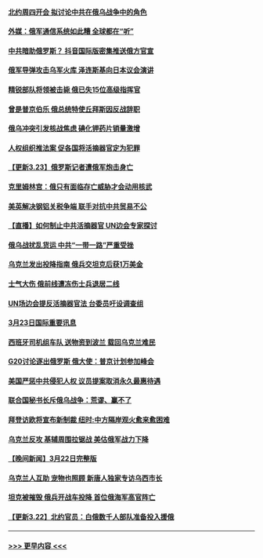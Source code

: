 #### [北约周四开会 拟讨论中共在俄乌战争中的角色](../pages/prog202/a103381839.md?t=03240801) 
#### [外媒：俄军通信系统如此糟 全球都在“听”](../pages/prog202/a103381846.md?t=03240801) 
#### [中共暗助俄罗斯？ 抖音国际版密集推送俄方官宣](../pages/prog202/a103381785.md?t=03240801) 
#### [俄军导弹攻击乌军火库 泽连斯基向日本议会演讲](../pages/prog202/a103381792.md?t=03240801) 
#### [精锐部队将领被击毙 俄已失15位高级指挥官](../pages/prog202/a103381744.md?t=03240801) 
#### [曾是普京伯乐 俄总统特使丘拜斯因反战辞职](../pages/prog202/a103381717.md?t=03240801) 
#### [俄乌冲突引发核战焦虑 碘化钾药片销量激增](../pages/prog202/a103381713.md?t=03240801) 
#### [人权组织推法案 促各国将活摘器官定为犯罪](../pages/prog202/a103381701.md?t=03240801) 
#### [【更新3.23】俄罗斯记者遭俄军炮击身亡](../pages/prog202/a103381190.md?t=03240801) 
#### [克里姆林宫：俄只有面临存亡威胁才会动用核武](../pages/prog202/a103381581.md?t=03240801) 
#### [美英解决钢铝关税争端 联手对抗中共贸易不公](../pages/prog202/a103381553.md?t=03240801) 
#### [【直播】如何制止中共活摘器官 UN边会专家探讨](../pages/prog202/a103381541.md?t=03240801) 
#### [俄乌战扰乱货运 中共“一带一路”严重受挫](../pages/prog202/a103381469.md?t=03240801) 
#### [乌克兰发出投降指南 俄兵交坦克后获1万美金](../pages/prog202/a103381456.md?t=03240801) 
#### [士气大伤 俄前线遭冻伤士兵退居二线](../pages/prog202/a103381443.md?t=03240801) 
#### [UN场边会提反活摘器官法 台委员吁设调查组](../pages/prog202/a103381379.md?t=03240801) 
#### [3月23日国际重要讯息](../pages/prog202/a103381374.md?t=03240801) 
#### [西班牙司机组车队 送物资到波兰 载回乌克兰难民](../pages/prog202/a103381305.md?t=03240801) 
#### [G20讨论逐出俄罗斯 俄大使：普京计划参加峰会](../pages/prog202/a103381283.md?t=03240801) 
#### [美国严惩中共侵犯人权 议员提案取消永久最惠待遇](../pages/prog202/a103381270.md?t=03240801) 
#### [联合国秘书长斥俄乌战争：荒谬、赢不了](../pages/prog202/a103381223.md?t=03240801) 
#### [拜登访欧将宣布新制裁 纽时:中方隔岸观火愈来愈困难](../pages/prog202/a103381192.md?t=03240801) 
#### [乌克兰反攻 基辅周围拉锯战 美估俄军战力下降](../pages/prog202/a103381172.md?t=03240801) 
#### [【晚间新闻】3月22日完整版](../pages/prog202/a103381035.md?t=03240801) 
#### [乌克兰人互助 宠物也照顾 新唐人独家专访乌西市长](../pages/prog202/a103381040.md?t=03240801) 
#### [坦克被摧毁 俄兵开战车投降 首位俄海军高官阵亡](../pages/prog202/a103381033.md?t=03240801) 
#### [【更新3.22】北约官员：白俄数千人部队准备投入援俄](../pages/prog202/a103380327.md?t=03240801) 

----
#### [ >>> 更早内容 <<< ](../indexes/prog202-earlier.md)
